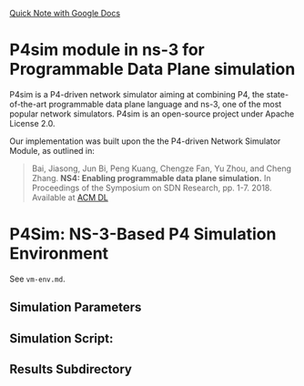 [Quick Note with Google Docs](https://docs.google.com/document/d/18QQqo4PK8ycuZovrbAacRtFtqWSIqS0v9hRiiUYgvU8/edit?usp=sharing)

# P4sim module in ns-3 for Programmable Data Plane simulation

P4sim is a P4-driven network simulator aiming at combining P4, the state-of-the-art programmable data plane language and ns-3, one of the most popular network simulators. P4sim is an open-source project under Apache License 2.0.

Our implementation was built upon the the P4-driven Network Simulator Module, as outlined in:
> Bai, Jiasong, Jun Bi, Peng Kuang, Chengze Fan, Yu Zhou, and Cheng Zhang. **NS4: Enabling programmable data plane simulation.** In Proceedings of the Symposium on SDN Research, pp. 1-7. 2018. Available at [ACM DL](https://dl.acm.org/doi/abs/10.1145/3185467.3185470)

# P4Sim: NS-3-Based P4 Simulation Environment

See `vm-env.md`.

## Simulation Parameters ##

## Simulation Script: ##

## Results Subdirectory ##